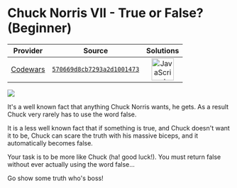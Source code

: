 [_metadata_:generated]: - "true"

# Chuck Norris VII - True or False? (Beginner)

<!-- INFO TABLE BEGIN -->

| Provider                                        | Source                                                                               | Solutions                                                                                                                                                    |
| :---------------------------------------------: | :----------------------------------------------------------------------------------: | :----------------------------------------------------------------------------------------------------------------------------------------------------------: |
| [Codewars](../../../docs/providers/Codewars.md) | [`570669d8cb7293a2d1001473`](https://www.codewars.com/kata/570669d8cb7293a2d1001473) | [<img src="https://res.cloudinary.com/rascaltwo/image/upload/v1631924076/javascript_ehszr7.svg" alt="JavaScript" title="JavaScript" width="50" />](solve.js) |

<!-- INFO TABLE END -->

<img src = http://republicbuzz.com/wp-content/uploads/2015/04/12268_Chuck-Norris.jpg >

It's a well known fact that anything Chuck Norris wants, he gets. As a result Chuck very rarely has to use the word false.

It is a less well known fact that if something is true, and Chuck doesn't want it to be, Chuck can scare the truth with his massive biceps, and it automatically becomes false. 

Your task is to be more like Chuck (ha! good luck!). You must return false without ever actually using the word false...

Go show some truth who's boss!
